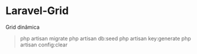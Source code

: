 # Laravel-Grid
Grid dinâmica
> php artisan migrate
> php artisan db:seed
> php artisan key:generate
> php artisan config:clear
